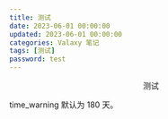 ```yaml
---
title: 测试
date: 2023-06-01 00:00:00
updated: 2023-06-01 00:00:00
categories: Valaxy 笔记
tags: [测试]
password: test
---
```


<p style="text-align:center">测试</p>

<!-- more -->

time_warning 默认为 180 天。
